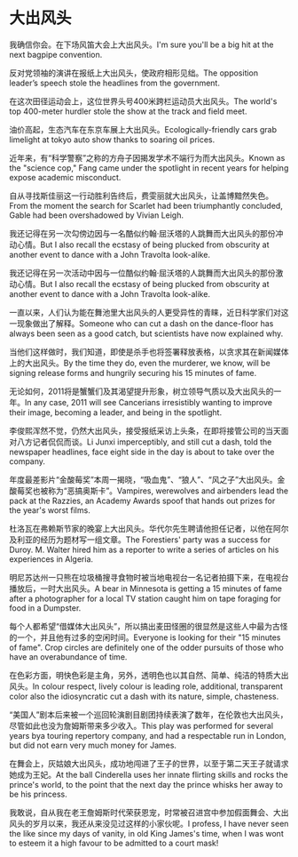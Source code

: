# 大出风头

<p><span class="chinese">我确信你会。在下场风笛大会上大出风头。</span><span class="english">I'm sure you'll be a big hit at the next bagpipe convention.</span></p>

<p><span class="chinese">反对党领袖的演讲在报纸上大出风头，使政府相形见绌。</span><span class="english">The opposition leader’s speech stole the headlines from the government.</span></p>

<p><span class="chinese">在这次田径运动会上，这位世界头号400米跨栏运动员大出风头。</span><span class="english">The world's top 400-meter hurdler stole the show at the track and field meet.</span></p>

<p><span class="chinese">油价高起，生态汽车在东京车展上大出风头。</span><span class="english">Ecologically-friendly cars grab limelight at tokyo auto show thanks to soaring oil prices.</span></p>

<p><span class="chinese">近年来，有“科学警察”之称的方舟子因揭发学术不端行为而大出风头。</span><span class="english">Known as the "science cop," Fang came under the spotlight in recent years for helping expose academic misconduct.</span></p>

<p><span class="chinese">自从寻找斯佳丽这一行动胜利告终后，费雯丽就大出风头，让盖博黯然失色。</span><span class="english">From the moment the search for Scarlet had been triumphantly concluded, Gable had been overshadowed by Vivian Leigh.</span></p>

<p><span class="chinese">我还记得在另一次勾傍边因与一名酷似约翰·屈沃塔的人跳舞而大出风头的那份冲动心情。</span><span class="english">But I also recall the ecstasy of being plucked from obscurity at another event to dance with a John Travolta look-alike.</span></p>

<p><span class="chinese">我还记得在另一次活动中因与一位酷似约翰·屈沃塔的人跳舞而大出风头的那份激动心情。</span><span class="english">But I also recall the ecstasy of being plucked from obscurity at another event to dance with a John Travolta look-alike.</span></p>

<p><span class="chinese">一直以来，人们认为能在舞池里大出风头的人更受异性的青睐，近日科学家们对这一现象做出了解释。</span><span class="english">Someone who can cut a dash on the dance-floor has always been seen as a good catch, but scientists have now explained why.</span></p>

<p><span class="chinese">当他们这样做时，我们知道，即使是杀手也将签署释放表格，以贪求其在新闻媒体上的大出风头。</span><span class="english">By the time they do, even the murderer, we know, will be signing release forms and hungrily securing his 15 minutes of fame.</span></p>

<p><span class="chinese">无论如何，2011将是蟹蟹们及其渴望提升形象，树立领导气质以及大出风头的一年。</span><span class="english">In any case, 2011 will see Cancerians irresistibly wanting to improve their image, becoming a leader, and being in the spotlight.</span></p>

<p><span class="chinese">李俊熙浑然不觉，仍然大出风头，接受报纸采访上头条，在即将接管公司的当天面对八方记者侃侃而谈。</span><span class="english">Li Junxi imperceptibly, and still cut a dash, told the newspaper headlines, face eight side in the day is about to take over the company.</span></p>

<p><span class="chinese">年度最差影片“金酸莓奖”本周一揭晓，“吸血鬼”、“狼人”、“风之子”大出风头。金酸莓奖也被称为“恶搞奥斯卡”。</span><span class="english">Vampires, werewolves and airbenders lead the pack at the Razzies, an Academy Awards spoof that hands out prizes for the year's worst films.</span></p>

<p><span class="chinese">杜洛瓦在弗赖斯节家的晚宴上大出风头。华代尔先生聘请他担任记者，以他在阿尔及利亚的经历为题材写一组文章。</span><span class="english">The Forestiers' party was a success for Duroy. M. Walter hired him as a reporter to write a series of articles on his experiences in Algeria.</span></p>

<p><span class="chinese">明尼苏达州一只熊在垃圾桶搜寻食物时被当地电视台一名记者拍摄下来，在电视台播放后，一时大出风头。</span><span class="english">A bear in Minnesota is getting a 15 minutes of fame after a photographer for a local TV station caught him on tape foraging for food in a Dumpster.</span></p>

<p><span class="chinese">每个人都希望“借媒体大出风头”，所以搞出麦田怪圈的很显然是这些人中最为古怪的一个，并且他有过多的空闲时间。</span><span class="english">Everyone is looking for their "15 minutes of fame". Crop circles are definitely one of the odder pursuits of those who have an overabundance of time.</span></p>

<p><span class="chinese">在色彩方面，明快色彩是主角，另外，透明色也以其自然、简单、纯洁的特质大出风头。</span><span class="english">In colour respect, lively colour is leading role, additional, transparent color also the idiosyncratic cut a dash with its nature, simple, chasteness.</span></p>

<p><span class="chinese">“美国人”剧本后来被一个巡回轮演剧目剧团持续表演了数年，在伦敦也大出风头，尽管如此也没为詹姆斯带来多少收入。</span><span class="english">This play was performed for several years bya touring repertory company, and had a respectable run in London, but did not earn very much money for James.</span></p>

<p><span class="chinese">在舞会上，灰姑娘大出风头，成功地闯进了王子的世界，以至于第二天王子就请求她成为王妃。</span><span class="english">At the ball Cinderella uses her innate flirting skills and rocks the prince's world, to the point that the next day the prince whisks her away to be his princess.</span></p>

<p><span class="chinese">我敢说，自从我在老王詹姆斯时代荣获恩宠，时常被召进宫中参加假面舞会、大出风头的岁月以来，我还从来没见过这样的小家伙呢。</span><span class="english">I profess, I have never seen the like since my days of vanity, in old King James's time, when I was wont to esteem it a high favour to be admitted to a court mask!</span></p>


